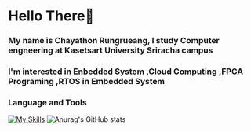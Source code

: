 # Hello There👋

### My name is Chayathon Rungrueang, I study Computer engneering at Kasetsart University Sriracha campus
### I'm interested in **Enbedded System** ,**Cloud Computing** ,**FPGA Programing** ,**RTOS in Embedded System**

### Language and Tools
[![My Skills](https://skillicons.dev/icons?i=c,cpp,java,js,azure,docker,kubernetes,postman,arduino,linux)](https://skillicons.dev)
![Anurag's GitHub stats](https://github-readme-stats.vercel.app/api?username=anuraghazra&show_icons=true&theme=radical)
